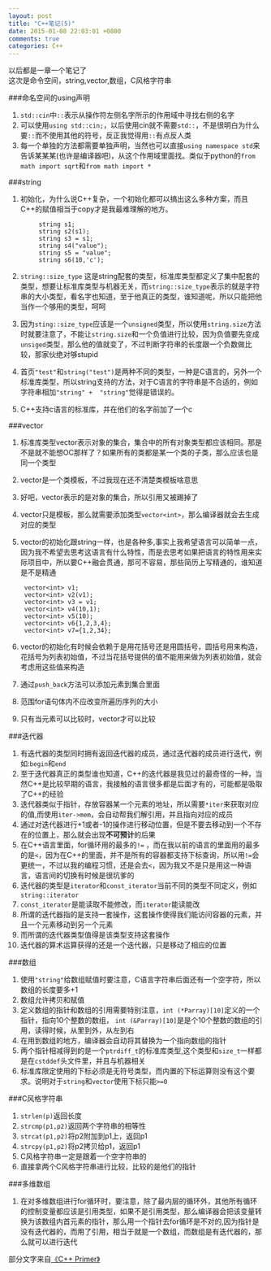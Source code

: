 ```yaml
---
layout: post
title: "C++笔记(5)"
date: 2015-01-08 22:03:01 +0800
comments: true
categories: C++
---
```

以后都是一章一个笔记了    
这次是命令空间，string,vector,数组，C风格字符串
<!-- more-->
###命名空间的using声明
1. `std::cin`中`::`表示从操作符左侧名字所示的作用域中寻找右侧的名字
2. 可以使用`using std::cin;`，以后使用cin就不需要`std::`，不是很明白为什么要`::`而不使用其他的符号，反正我觉得用`::`有点反人类
3. 每一个单独的方法都需要单独声明，当然也可以直接`using namespace std`来告诉某某某(也许是编译器吧)，从这个作用域里面找。类似于python的`from math import sqrt`和`from math import *`

###string
1. 初始化，为什么说C++复杂，一个初始化都可以搞出这么多种方案，而且C++的赋值相当于copy才是我最难理解的地方。

			string s1;
			string s2(s1);
			string s3 = s1;
			string s4("value");
			string s5 = "value";
			string s6(10,'c');
2. `string::size_type` 这是string配套的类型，标准库类型都定义了集中配套的类型，想要让标准库类型与机器无关，而`string::size_type`表示的就是字符串的大小类型，看名字也知道，至于他真正的类型，谁知道呢，所以只能把他当作一个够用的类型，呵呵
3. 因为`sting::size_type`应该是一个`unsigned`类型，所以使用`string.size`方法时就要注意了，不能让`string.size`和一个负值进行比较，因为负值要先变成`unsiged`类型，那么他的值就变了，不过判断字符串的长度跟一个负数做比较，那家伙绝对够stupid
4. 首页`"test"`和`string("test")`是两种不同的类型，一种是C语言的，另外一个标准库类型，所以string支持的方法，对于C语言的字符串是不合适的，例如字符串相加`"string" +  "string"`觉得是错误的。
5. C++支持c语言的标准库，并在他们的名字前加了一个c

###vector
1. 标准库类型vector表示对象的集合，集合中的所有对象类型都应该相同。那是不是就不能想OC那样了？如果所有的类都是某一个类的子类，那么应该也是同一个类型
2. vector是一个类模板，不过我现在还不清楚类模板啥意思
3. 好吧，vector表示的是对象的集合，所以引用又被踢掉了
4. vector只是模板，那么就需要添加类型`vector<int>`，那么编译器就会去生成对应的类型
5. vector的初始化跟string一样，也是各种多,事实上我希望语言可以简单一点，因为我不希望去思考这语言有什么特性，而是去思考如果把语言的特性用来实际项目中，所以要C++融会贯通，那可不容易，那些简历上写精通的，谁知道是不是精通

		vector<int> v1;
		vector<int> v2(v1);
		vector<int> v3 = v1;
		vector<int> v4(10,1);
		vector<int> v5(10);
		vector<int> v6{1,2,3,4};
		vector<int> v7={1,2,34};

6. vector的初始化有时候会依赖于是用花括号还是用圆括号，圆括号用来构造，花括号为列表初始值，不过当花括号提供的值不能用来做为列表初始值，就会考虑用这些值来构造
7. 通过`push_back`方法可以添加元素到集合里面
8. 范围for语句体内不应改变所遍历序列的大小
9. 只有当元素可以比较时，vector才可以比较

###迭代器
1. 有迭代器的类型同时拥有返回迭代器的成员，通过迭代器的成员进行迭代，例如:`begin`和`end`
2. 至于迭代器真正的类型谁也知道，C++的迭代器是我见过的最奇怪的一种，当然C++是比较早期的语言，我接触的语言很多都是后面才有的，可能都是吸取了C++的经验
3. 迭代器类似于指针，存放容器某一个元素的地址，所以需要`*iter`来获取对应的值,而使用`iter->mem`，会自动帮我们解引用，并且指向对应的成员
4. 通过对迭代器进行+1或者-1的操作进行移动位置，但是不要去移动到一个不存在的位置上，那么就会出现**不可预计**的后果
5. 在C++语言里面，for循环用的最多的`!=` ，而在我以前的语言的里面用的最多的是`<`，因为在C++的里面，并不是所有的容器都支持下标查询，所以用`!=`会更统一，不过以我的编程习惯，还是会去`<`，因为我又不是只是用这一种语言，语言间的切换有时候是很坑爹的
6. 迭代器的类型是`iterator`和`const_iterator`当前不同的类型不同定义，例如`string::iterator`
7. `const_iterator`是能读取不能修改，而`iterator`能读能改
8. 所谓的迭代器指的是支持一套操作，这套操作使得我们能访问容器的元素，并且一个元素移动到另一个元素
9. 而所谓的迭代器类型值得是该类型支持这套操作
10. 迭代器的算术运算获得的还是一个迭代器，只是移动了相应的位置

###数组
1. 使用`"string"`给数组赋值时要注意，C语言字符串后面还有一个空字符，所以数组的长度要多+1
2. 数组允许拷贝和赋值
3. 定义数组的指针和数组的引用需要特别注意，`int (*Parray)[10]`定义的一个指针，指向10个整数的数组，	`int (&Parray)[10]`是是个10个整数的数组的引用，读得时候，从里到外，从左到右
4. 在用到数组的地方，编译器会自动将其替换为一个指向数组的指针
5. 两个指针相减得到的是一个`ptrdiff_t`的标准库类型,这个类型和`size_t`一样都是在`cstddef`头文件里，并且与机器相关
6. 标准库限定使用的下标必须是无符号类型，而内置的下标运算则没有这个要求。说明对于`string`和`vector`使用下标只能`>=0`

###C风格字符串
1. `strlen(p)`返回长度
2. `strcmp(p1,p2)`返回两个字符串的相等性
3. `strcat(p1,p2)`将p2附加到p1上，返回p1
4. `strcpy(p1,p2)`将p2拷贝给p1，返回p1
5. C风格字符串一定是跟着一个空字符串的
6. 直接拿两个C风格字符串进行比较，比较的是他们的指针

###多维数组
1. 在对多维数组进行for循环时，要注意，除了最内层的循环外，其他所有循环的控制变量都应该是引用类型，如果不是引用类型，那么编译器会把该变量转换为该数组内首元素的指针，那么用一个指针去for循环是不对的,因为指针是没有迭代器的，而用了引用，相当于就是一个数组，而数组是有迭代器的，那么就可以进行迭代

部分文字来自[《C++ Primer》](http://www.amazon.cn/gp/product/B00ESUIL0O/ref=as_li_tf_tl?ie=UTF8&camp=536&creative=3200&creativeASIN=B00ESUIL0O&linkCode=as2&tag=robinwu-23)